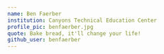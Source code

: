 ```yaml
---
name: Ben Faerber
institution: Canyons Technical Education Center
profile_pic: benfaerber.jpg
quote: Bake bread, it'll change your life!
github_user: benfaerber
---
```

